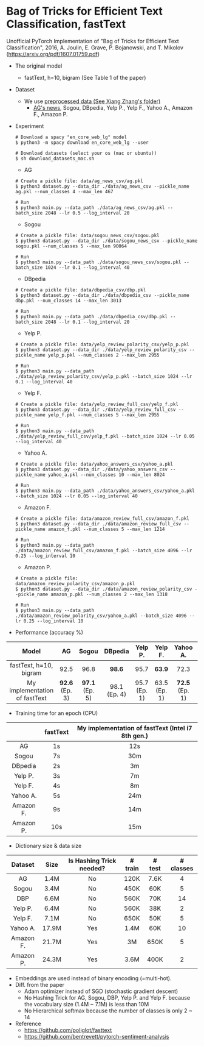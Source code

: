 # Bag of Tricks for Efficient Text Classification, fastText
Unofficial PyTorch Implementation of "Bag of Tricks for Efficient Text Classification", 2016, A. Joulin, E. Grave, P. Bojanowski, and T. Mikolov (https://arxiv.org/pdf/1607.01759.pdf)

* The original model
    * fastText, h=10, bigram (See Table 1 of the paper)
* Dataset
    * We use [preprocessed data (See Xiang Zhang's folder)](https://drive.google.com/drive/u/0/folders/0Bz8a_Dbh9Qhbfll6bVpmNUtUcFdjYmF2SEpmZUZUcVNiMUw1TWN6RDV3a0JHT3kxLVhVR2M)
        * [AG's news](http://www.di.unipi.it/~gulli/AG_corpus_of_news_articles.html), Sogou, DBpedia, Yelp P., Yelp F., Yahoo A., Amazon F., Amazon P.
* Experiment
    ```
    # Download a spacy "en_core_web_lg" model
    $ python3 -m spacy download en_core_web_lg --user
    
    # Download datasets (select your os (mac or ubuntu))
    $ sh download_datasets_mac.sh
    ```

    * AG
    ```
    # Create a pickle file: data/ag_news_csv/ag.pkl
    $ python3 dataset.py --data_dir ./data/ag_news_csv --pickle_name ag.pkl --num_classes 4 --max_len 467
    
    # Run
    $ python3 main.py --data_path ./data/ag_news_csv/ag.pkl --batch_size 2048 --lr 0.5 --log_interval 20
    ```
  
    * Sogou
    ```
    # Create a pickle file: data/sogou_news_csv/sogou.pkl
    $ python3 dataset.py --data_dir ./data/sogou_news_csv --pickle_name sogou.pkl --num_classes 5 --max_len 90064
    
    # Run
    $ python3 main.py --data_path ./data/sogou_news_csv/sogou.pkl --batch_size 1024 --lr 0.1 --log_interval 40
    ```

    * DBpedia
    ```
    # Create a pickle file: data/dbpedia_csv/dbp.pkl
    $ python3 dataset.py --data_dir ./data/dbpedia_csv --pickle_name dbp.pkl --num_classes 14 --max_len 3013
    
    # Run
    $ python3 main.py --data_path ./data/dbpedia_csv/dbp.pkl --batch_size 2048 --lr 0.1 --log_interval 20
    ```

    * Yelp P.
    ```
    # Create a pickle file: data/yelp_review_polarity_csv/yelp_p.pkl
    $ python3 dataset.py --data_dir ./data/yelp_review_polarity_csv --pickle_name yelp_p.pkl --num_classes 2 --max_len 2955
    
    # Run
    $ python3 main.py --data_path ./data/yelp_review_polarity_csv/yelp_p.pkl --batch_size 1024 --lr 0.1 --log_interval 40
    ```

    * Yelp F.
    ```
    # Create a pickle file: data/yelp_review_full_csv/yelp_f.pkl
    $ python3 dataset.py --data_dir ./data/yelp_review_full_csv --pickle_name yelp_f.pkl --num_classes 5 --max_len 2955
    
    # Run
    $ python3 main.py --data_path ./data/yelp_review_full_csv/yelp_f.pkl --batch_size 1024 --lr 0.05 --log_interval 40
    ```

    * Yahoo A.
    ```
    # Create a pickle file: data/yahoo_answers_csv/yahoo_a.pkl
    $ python3 dataset.py --data_dir ./data/yahoo_answers_csv --pickle_name yahoo_a.pkl --num_classes 10 --max_len 8024
    
    # Run
    $ python3 main.py --data_path ./data/yahoo_answers_csv/yahoo_a.pkl --batch_size 1024 --lr 0.05 --log_interval 40
    ```

    * Amazon F.
    ```
    # Create a pickle file: data/amazon_review_full_csv/amazon_f.pkl
    $ python3 dataset.py --data_dir ./data/amazon_review_full_csv --pickle_name amazon_f.pkl --num_classes 5 --max_len 1214
    
    # Run
    $ python3 main.py --data_path ./data/amazon_review_full_csv/amazon_f.pkl --batch_size 4096 --lr 0.25 --log_interval 10
    ```

    * Amazon P.
    ```
    # Create a pickle file: data/amazon_review_polarity_csv/amazon_p.pkl
    $ python3 dataset.py --data_dir ./data/amazon_review_polarity_csv --pickle_name amazon_p.pkl --num_classes 2 --max_len 1318
    
    # Run
    $ python3 main.py --data_path ./data/amazon_review_polarity_csv/yahoo_a.pkl --batch_size 4096 --lr 0.25 --log_interval 10
    ```

* Performance (accuracy %)

| Model                         | AG           | Sogou        | DBpedia      | Yelp P.      | Yelp F.      | Yahoo A.      | Amazon F.      | Amazon P.      |
|:-----------------------------:|:------------:|:------------:|:------------:|:------------:|:------------:|:-------------:|:--------------:|:--------------:|
| fastText, h=10, bigram        | 92.5         | 96.8         | __98.6__         | 95.7         | __63.9__         | 72.3         | __60.2__         | __94.6__         |
| My implementation of fastText | __92.6__ (Ep. 3) | __97.1__ (Ep. 5) | 98.1 (Ep. 4) | 95.7 (Ep. 1) | 63.5 (Ep. 1) | __72.5__ (Ep. 1) | 57.7 (Ep. 1) | 94.3 (Ep. 1) |


* Training time for an epoch (CPU)

|        | fastText | My implementation of fastText (Intel i7 8th gen.) | 
|:------:|:--------:|:----------:|
| AG     | 1s       |   12s      |
| Sogou  | 7s       | 30m      |
| DBpedia| 2s       |  3m      |
| Yelp P.| 3s       |  7m      |
| Yelp F.| 4s       |  8m      |
| Yahoo A.| 5s       |  24m      |
| Amazon F.| 9s       |  14m      |
| Amazon P.| 10s       |  15m      |

* Dictionary size & data size

|Dataset   | Size      | Is Hashing Trick needed? | # train | # test | # classes |
|:--------:|:---------:|:---------:|:----:|:---:|:---:| 
| AG       |  1.4M     | No        | 120K |7.6K | 4| 
| Sogou    |  3.4M     | No        | 450K | 60K | 5|
| DBP      |  6.6M     | No        | 560K | 70K |14|
| Yelp P.  |  6.4M     | No        | 560K | 38K | 2|
| Yelp F.  |  7.1M     | No        | 650K | 50K | 5|
| Yahoo A. | 17.9M     | Yes       | 1.4M | 60K |10|
| Amazon F.| 21.7M     | Yes       | 3M   |650K | 5|
| Amazon P.| 24.3M     | Yes       | 3.6M |400K | 2|


* Embeddings are used instead of binary encoding (=multi-hot).
* Diff. from the paper
    * Adam optimizer instead of SGD (stochastic gradient descent)
    * No Hashing Trick for AG, Sogou, DBP, Yelp P. and Yelp F. because the vocabulary size (1.4M ~ 7.1M) is less than 10M
    * No Hierarchical softmax because the number of classes is only 2 ~ 14
* Reference
    * https://github.com/poliglot/fasttext
    * https://github.com/bentrevett/pytorch-sentiment-analysis
